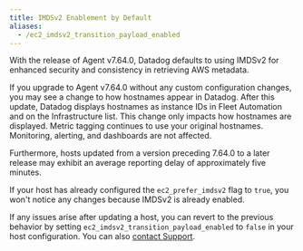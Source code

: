 ```yaml
---
title: IMDSv2 Enablement by Default
aliases:
  - /ec2_imdsv2_transition_payload_enabled
---
```


With the release of Agent v7.64.0, Datadog defaults to using IMDSv2 for enhanced security and consistency in retrieving AWS metadata.

If you upgrade to Agent v7.64.0 without any custom configuration changes, you may see a change to how hostnames appear in Datadog. After this update, Datadog displays hostnames as instance IDs in Fleet Automation and on the Infrastructure list.
This change only impacts how hostnames are displayed. Metric tagging continues to use your original hostnames. Monitoring, alerting, and dashboards are not affected.

Furthermore, hosts updated from a version preceding 7.64.0 to a later release may exhibit an average reporting delay of approximately five minutes.

If your host has already configured the `ec2_prefer_imdsv2` flag to `true`, you won't notice any changes because IMDSv2 is already enabled.

If any issues arise after updating a host, you can revert to the previous behavior by setting `ec2_imdsv2_transition_payload_enabled` to `false` in your host configuration. You can also [contact Support](/help).
